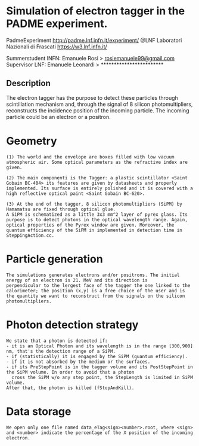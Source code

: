 # Simulation of electron tagger in the PADME experiment.
PadmeExperiment http://padme.lnf.infn.it/experiment/
@LNF Laboratori Nazionali di Frascati https://w3.lnf.infn.it/

Summerstudent INFN: Emanuele Rosi > rosiemanuele99@gmail.com
Supervisor LNF: Emanuele Leonardi > ************************

## Description

The electron tagger has the purpose to detect these particles through scintillation mechanism and, through the signal of 8 silicon photomultipliers, reconstructs the incidence position of the incoming particle. The incoming particle could be an electron or a positron.

# Geometry
    
    (1) The world and the envelope are boxes filled with low vacuum atmospheric air. Some optical parameters as the refractive index are given.

    (2) The main componenti is the Tagger: a plastic scintillator <Saint Gobain BC-404> its features are given by datasheets and properly implemented. Its surface is entirely polished and it is covered with a high reflective optical paint <Saint Gobain BC-620>.

    (3) At the end of the tagger, 8 silicon photomultipliers (SiPM) by Hamamatsu are fixed through optical glue.
    A SiPM is schematized as a little 3x3 mm^2 layer of pyrex glass. Its purpose is to detect photons in the optical wavelength range. Again, optical properties of the Pyrex window are given. Moreover, the quantum efficiency of the SiPM in implemented in detection time in SteppingAction.cc.

# Particle generation

    The simulations generates electrons and/or positrons. The initial energy of an electron is 21. MeV and its direction is 
    perpendicular to the lergest face of the tagger the one linked to the calorimeter; the position (x,y) is a free choice of the user and is the quantity we want to reconstruct from the signals on the silicon photomultipliers.

# Photon detection strategy

    We state that a photon is detected if:
    - it is an Optical Photon and its wavelength is in the range [300,900] nm, that's the detection range of a SiPM.
    - if (statistically) it is engaged by the SiPM (quantum efficiency).
    - if it is not absorbed by the medium or the surfaces.
    - if its PreStepPoint is in the tagger volume and its PostStepPoint in the SiPM volume. In order to avoid that a photon
      cross the SiPM w/o any step point, the StepLength is limited in SiPM volume.
    After that, the photon is killed (fStopAndKill).

# Data storage

    We open only one file named data_eTag<sign><number>.root, where <sign> and <number> indicate the percentage of the X position of the incoming electron.
    